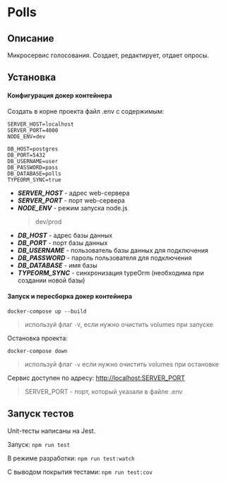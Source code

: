 # Polls

## Описание

Микросервис голосования. Создает, редактирует, отдает опросы.

## Установка

#### Конфигурация докер контейнера

Создать в корне проекта файл .env с содержимым:

```
SERVER_HOST=localhost
SERVER_PORT=4000
NODE_ENV=dev

DB_HOST=postgres
DB_PORT=5432
DB_USERNAME=user
DB_PASSWORD=pass
DB_DATABASE=polls
TYPEORM_SYNC=true
```

- **_SERVER_HOST_** - адрес web-сервера
- **_SERVER_PORT_** - порт web-сервера
- **_NODE_ENV_** - режим запуска node.js
  > dev/prod
- **_DB_HOST_** - адрес базы данных
- **_DB_PORT_** - порт базы данных
- **_DB_USERNAME_** - пользователь базы данных для подключения
- **_DB_PASSWORD_** - пароль пользователя для подключения
- **_DB_DATABASE_** - имя базы
- **_TYPEORM_SYNC_** - синхронизация typeOrm (необходима при создании новой базы)

#### Запуск и пересборка докер контейнера

```
docker-compose up --build
```
> используй флаг `-V`, если нужно очистить volumes при запуске

Остановка проекта:
```
docker-compose down
```
> используй флаг `-v` если нужно очистить volumes при остановке

Сервис доступен по адресу: <http://localhost:SERVER_PORT>
> SERVER_PORT - порт, который указали в файле .env

## Запуск тестов

Unit-тесты написаны на Jest.

Запуск:
```npm run test```

В режиме разработки:
```npm run test:watch```

С выводом покрытия тестами:
```npm run test:cov```
